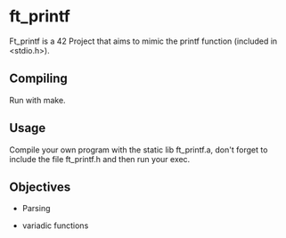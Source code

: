 # ft_printf

Ft_printf is a 42 Project that aims to mimic the printf function (included in <stdio.h>).

## Compiling

Run with make.

## Usage

Compile your own program with the static lib ft_printf.a, don't forget to include the file ft_printf.h and then run your exec.

## Objectives

* Parsing

* variadic functions
